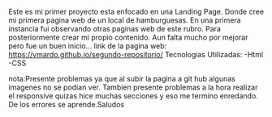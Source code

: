Este es mi primer proyecto esta enfocado en una Landing Page.
Donde cree mi primera pagina web de un local de hamburguesas.
En una primera instancia fui observando otras paginas web de este rubro.
Para posteriormente crear mi propio contenido.
Aun falta mucho por mejorar pero fue un buen inicio...
link de la pagina web: https://vmardo.github.io/segundo-repositorio/
Tecnologias Utilizadas:
-Html
-CSS

nota:Presente problemas ya que al subir la pagina a git hub algunas imagenes no se podian ver.
Tambien presente problemas a la hora realizar el responsive quizas hice muchas secciones y eso me termino enredando.
De los errores se aprende.Saludos
